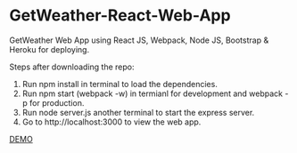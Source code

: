 # GetWeather-React-Web-App
GetWeather Web App using React JS, Webpack, Node JS, Bootstrap & Heroku for deploying.

Steps after downloading the repo:

1. Run npm install in terminal to load the dependencies.
2. Run npm start (webpack -w) in termianl for development and webpack -p for production.
3. Run node server.js another terminal to start the express server.
4. Go to http://localhost:3000 to view the web app.


<a href="http://shrouded-tor-84344.herokuapp.com/" target="_blank">DEMO</a>
